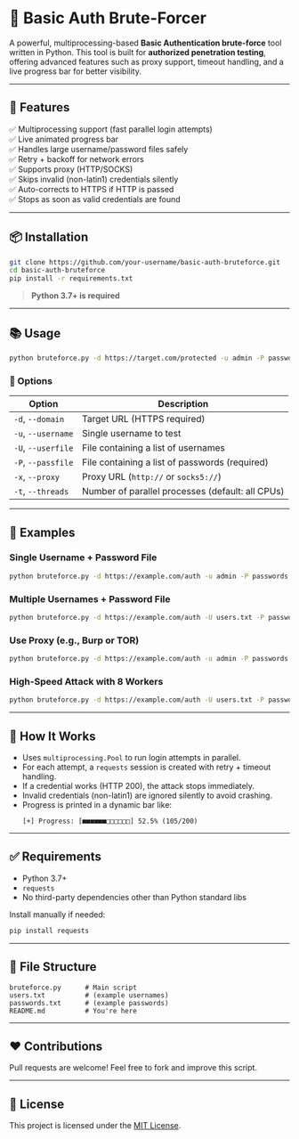 # 🔐 Basic Auth Brute-Forcer

A powerful, multiprocessing-based **Basic Authentication brute-force** tool written in Python. This tool is built for **authorized penetration testing**, offering advanced features such as proxy support, timeout handling, and a live progress bar for better visibility.

---

## 🚀 Features

✅ Multiprocessing support (fast parallel login attempts)  
✅ Live animated progress bar  
✅ Handles large username/password files safely  
✅ Retry + backoff for network errors  
✅ Supports proxy (HTTP/SOCKS)  
✅ Skips invalid (non-latin1) credentials silently  
✅ Auto-corrects to HTTPS if HTTP is passed  
✅ Stops as soon as valid credentials are found  

---

## 📦 Installation

```bash
git clone https://github.com/your-username/basic-auth-bruteforce.git
cd basic-auth-bruteforce
pip install -r requirements.txt
```

> **Python 3.7+ is required**

---

## 📚 Usage

```bash
python bruteforce.py -d https://target.com/protected -u admin -P passwords.txt -t 4
```

### 🔧 Options

| Option             | Description                                       |
|--------------------|---------------------------------------------------|
| `-d`, `--domain`    | Target URL (HTTPS required)                      |
| `-u`, `--username`  | Single username to test                          |
| `-U`, `--userfile`  | File containing a list of usernames              |
| `-P`, `--passfile`  | File containing a list of passwords (required)   |
| `-x`, `--proxy`     | Proxy URL (`http://` or `socks5://`)             |
| `-t`, `--threads`   | Number of parallel processes (default: all CPUs) |

---

## 🔄 Examples

### Single Username + Password File
```bash
python bruteforce.py -d https://example.com/auth -u admin -P passwords.txt
```

### Multiple Usernames + Password File
```bash
python bruteforce.py -d https://example.com/auth -U users.txt -P passwords.txt
```

### Use Proxy (e.g., Burp or TOR)
```bash
python bruteforce.py -d https://example.com/auth -u admin -P passwords.txt -x http://127.0.0.1:8080
```

### High-Speed Attack with 8 Workers
```bash
python bruteforce.py -d https://example.com/auth -U users.txt -P passwords.txt -t 8
```

---

## 🧠 How It Works

- Uses `multiprocessing.Pool` to run login attempts in parallel.
- For each attempt, a `requests` session is created with retry + timeout handling.
- If a credential works (HTTP 200), the attack stops immediately.
- Invalid credentials (non-latin1) are ignored silently to avoid crashing.
- Progress is printed in a dynamic bar like:
  ```
  [+] Progress: [■■■■■■□□□□□□] 52.5% (105/200)
  ```

---

## ✅ Requirements

- Python 3.7+
- `requests`
- No third-party dependencies other than Python standard libs

Install manually if needed:
```bash
pip install requests
```

---

## 📁 File Structure

```
bruteforce.py      # Main script
users.txt          # (example usernames)
passwords.txt      # (example passwords)
README.md          # You're here
```

---

## ❤️ Contributions

Pull requests are welcome! Feel free to fork and improve this script.

---

## 📜 License

This project is licensed under the [MIT License](LICENSE).
